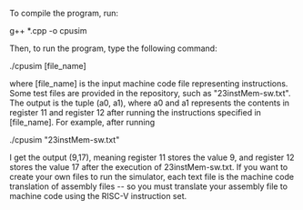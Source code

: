 To compile the program, run:

g++ *.cpp -o cpusim

Then, to run the program, type the following command:

./cpusim [file_name]

where [file_name] is the input machine code file representing instructions. Some test files are provided in the repository, such as "23instMem-sw.txt". The output is the tuple (a0, a1),
where a0 and a1 represents the contents in register 11 and register 12 after running the instructions specified in [file_name]. For example, after running

./cpusim "23instMem-sw.txt"

I get the output (9,17), meaning register 11 stores the value 9, and register 12 stores the value 17 after the execution of 23instMem-sw.txt. If you want to create your own files to
run the simulator, each text file is the machine code translation of assembly files -- so you must translate your assembly file to machine code using the RISC-V instruction set.




